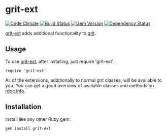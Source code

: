 # grit-ext

[![Code Climate](https://codeclimate.com/github/mmozuras/grit-ext.png)](https://codeclimate.com/github/mmozuras/grit-ext)
[![Build Status](https://secure.travis-ci.org/mmozuras/grit-ext.png)](http://travis-ci.org/mmozuras/grit-ext)
[![Gem Version](https://badge.fury.io/rb/grit-ext.png)](http://badge.fury.io/rb/grit-ext)
[![Dependency Status](https://gemnasium.com/mmozuras/grit-ext.png)](https://gemnasium.com/mmozuras/grit-ext)

[grit-ext][] adds additional functionality to [grit][].

## Usage

To use [grit-ext][], after installing, just require 'grit-ext':

    require 'grit-ext'

All of the extensions, additionally to normal grit classes, will be available to
you. You can get a good overview of available classes and methods on [rdoc.info](http://rdoc.info/github/mmozuras/grit-ext).

## Installation

Install like any other Ruby gem:

    gem install grit-ext

[grit-ext]: https://rubygems.org/gems/grit-ext
[grit]: https://github.com/mojombo/grit
